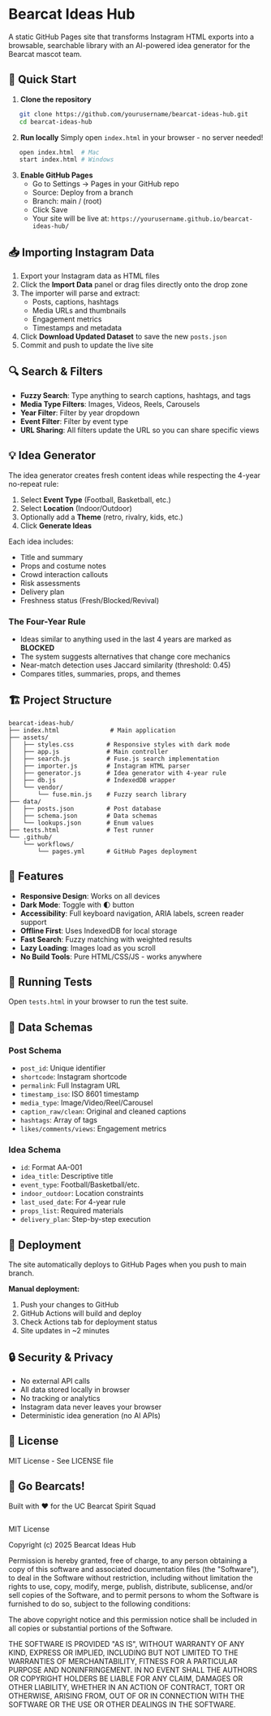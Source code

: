 <!-- README.md -->
# Bearcat Ideas Hub

A static GitHub Pages site that transforms Instagram HTML exports into a browsable, searchable library with an AI-powered idea generator for the Bearcat mascot team.

## 🚀 Quick Start

1. **Clone the repository**
```bash
   git clone https://github.com/yourusername/bearcat-ideas-hub.git
   cd bearcat-ideas-hub
```

2. **Run locally** 
   Simply open `index.html` in your browser - no server needed!
```bash
   open index.html  # Mac
   start index.html # Windows
```

3. **Enable GitHub Pages**
   - Go to Settings → Pages in your GitHub repo
   - Source: Deploy from a branch
   - Branch: main / (root)
   - Click Save
   - Your site will be live at: `https://yourusername.github.io/bearcat-ideas-hub/`

## 📥 Importing Instagram Data

1. Export your Instagram data as HTML files
2. Click the **Import Data** panel or drag files directly onto the drop zone
3. The importer will parse and extract:
   - Posts, captions, hashtags
   - Media URLs and thumbnails
   - Engagement metrics
   - Timestamps and metadata
4. Click **Download Updated Dataset** to save the new `posts.json`
5. Commit and push to update the live site

## 🔍 Search & Filters

- **Fuzzy Search**: Type anything to search captions, hashtags, and tags
- **Media Type Filters**: Images, Videos, Reels, Carousels
- **Year Filter**: Filter by year dropdown
- **Event Filter**: Filter by event type
- **URL Sharing**: All filters update the URL so you can share specific views

## 💡 Idea Generator

The idea generator creates fresh content ideas while respecting the 4-year no-repeat rule:

1. Select **Event Type** (Football, Basketball, etc.)
2. Select **Location** (Indoor/Outdoor) 
3. Optionally add a **Theme** (retro, rivalry, kids, etc.)
4. Click **Generate Ideas**

Each idea includes:
- Title and summary
- Props and costume notes
- Crowd interaction callouts
- Risk assessments
- Delivery plan
- Freshness status (Fresh/Blocked/Revival)

### The Four-Year Rule

- Ideas similar to anything used in the last 4 years are marked as **BLOCKED**
- The system suggests alternatives that change core mechanics
- Near-match detection uses Jaccard similarity (threshold: 0.45)
- Compares titles, summaries, props, and themes

## 🏗️ Project Structure
```
bearcat-ideas-hub/
├── index.html              # Main application
├── assets/
│   ├── styles.css         # Responsive styles with dark mode
│   ├── app.js             # Main controller
│   ├── search.js          # Fuse.js search implementation
│   ├── importer.js        # Instagram HTML parser
│   ├── generator.js       # Idea generator with 4-year rule
│   ├── db.js              # IndexedDB wrapper
│   └── vendor/
│       └── fuse.min.js    # Fuzzy search library
├── data/
│   ├── posts.json         # Post database
│   ├── schema.json        # Data schemas
│   └── lookups.json       # Enum values
├── tests.html             # Test runner
└── .github/
    └── workflows/
        └── pages.yml      # GitHub Pages deployment
```

## 🎨 Features

- **Responsive Design**: Works on all devices
- **Dark Mode**: Toggle with 🌓 button
- **Accessibility**: Full keyboard navigation, ARIA labels, screen reader support
- **Offline First**: Uses IndexedDB for local storage
- **Fast Search**: Fuzzy matching with weighted results
- **Lazy Loading**: Images load as you scroll
- **No Build Tools**: Pure HTML/CSS/JS - works anywhere

## 🧪 Running Tests

Open `tests.html` in your browser to run the test suite.

## 📝 Data Schemas

### Post Schema
- `post_id`: Unique identifier
- `shortcode`: Instagram shortcode  
- `permalink`: Full Instagram URL
- `timestamp_iso`: ISO 8601 timestamp
- `media_type`: Image/Video/Reel/Carousel
- `caption_raw/clean`: Original and cleaned captions
- `hashtags`: Array of tags
- `likes/comments/views`: Engagement metrics

### Idea Schema
- `id`: Format AA-001
- `idea_title`: Descriptive title
- `event_type`: Football/Basketball/etc.
- `indoor_outdoor`: Location constraints
- `last_used_date`: For 4-year rule
- `props_list`: Required materials
- `delivery_plan`: Step-by-step execution

## 🚢 Deployment

The site automatically deploys to GitHub Pages when you push to main branch.

**Manual deployment:**
1. Push your changes to GitHub
2. GitHub Actions will build and deploy
3. Check Actions tab for deployment status
4. Site updates in ~2 minutes

## 🔒 Security & Privacy

- No external API calls
- All data stored locally in browser
- No tracking or analytics
- Instagram data never leaves your browser
- Deterministic idea generation (no AI APIs)

## 📜 License

MIT License - See LICENSE file

## 🐻 Go Bearcats!

Built with ❤️ for the UC Bearcat Spirit Squad
```
```
<!-- LICENSE -->
MIT License

Copyright (c) 2025 Bearcat Ideas Hub

Permission is hereby granted, free of charge, to any person obtaining a copy
of this software and associated documentation files (the "Software"), to deal
in the Software without restriction, including without limitation the rights
to use, copy, modify, merge, publish, distribute, sublicense, and/or sell
copies of the Software, and to permit persons to whom the Software is
furnished to do so, subject to the following conditions:

The above copyright notice and this permission notice shall be included in all
copies or substantial portions of the Software.

THE SOFTWARE IS PROVIDED "AS IS", WITHOUT WARRANTY OF ANY KIND, EXPRESS OR
IMPLIED, INCLUDING BUT NOT LIMITED TO THE WARRANTIES OF MERCHANTABILITY,
FITNESS FOR A PARTICULAR PURPOSE AND NONINFRINGEMENT. IN NO EVENT SHALL THE
AUTHORS OR COPYRIGHT HOLDERS BE LIABLE FOR ANY CLAIM, DAMAGES OR OTHER
LIABILITY, WHETHER IN AN ACTION OF CONTRACT, TORT OR OTHERWISE, ARISING FROM,
OUT OF OR IN CONNECTION WITH THE SOFTWARE OR THE USE OR OTHER DEALINGS IN THE
SOFTWARE.
